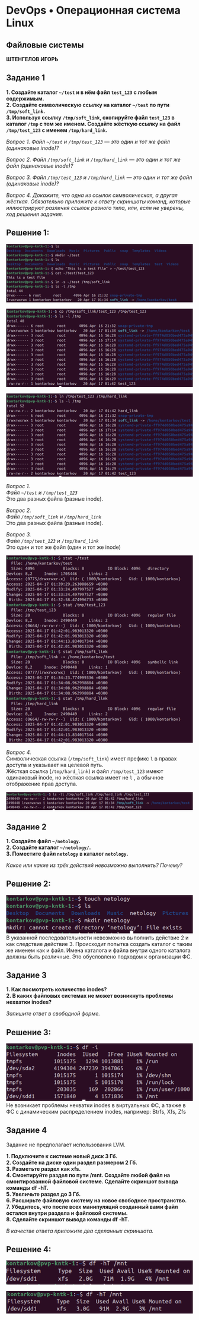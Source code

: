# DevOps • Операционная система Linux
## Файловые системы
__ШТЕНГЕЛОВ ИГОРЬ__

## Задание 1
__1. Создайте каталог `~/test` и в нём файл `test_123` с любым содержимым.__  
__2. Создайте символическую ссылку на каталог `~/test` по пути `/tmp/soft_link`.__   
__3. Используя ссылку `/tmp/soft_link`, скопируйте файл `test_123` в каталог `/tmp` с тем же именем. Создайте жёсткую ссылку на файл `/tmp/test_123` с именем `/tmp/hard_link`.__  

_Вопрос 1. Файл `~/test` и `/tmp/test_123` — это один и тот же файл (одинаковые inode)?_  

_Вопрос 2. Файл `/tmp/soft_link` и `/tmp/hard_link` — это один и тот же файл (одинаковые inode)?_  

_Вопрос 3. Файл `/tmp/test_123` и `/tmp/hard_link` — это один и тот же файл (одинаковые inode)?_  

_Вопрос 4. Докажите, что одна из ссылок символическая, а другая жёсткая. Обязательно приложите к ответу скриншоты команд, которые иллюстрируют различия ссылок разного типа, или, если не уверены, ход решения задания._  


## Решение 1:

![1](./images/3_1.png)  

![2](./images/3_2.png)   

![3](./images/3_3.png)  

_Вопрос 1._  
_Файл `~/test` и `/tmp/test_123`_  
Это два разных файла (разные inode).

_Вопрос 2._  
_Файл `/tmp/soft_link` и `/tmp/hard_link`_  
Это два разных файла (разные inode).  

_Вопрос 3._  
_Файл `/tmp/test_123` и `/tmp/hard_link`_  
Это один и тот же файл (один и тот же inode)

![4](./images/3_4.png)  

_Вопрос 4._  
Символическая ссылка (`/tmp/soft_link`) имеет префикс `l` в правах доступа и указывает на целевой путь.  
Жёсткая ссылка (`/tmp/hard_link`) и файл `/tmp/test_123` имеют одинаковый inode, но жёсткая ссылка имеет не `l`  , а обычное отображение прав доступа.  

![5](./images/3_5.png)  

## Задание 2
__1. Создайте файл `~/netology`.__  
__2. Создайте каталог `~/netology/`.__  
__3. Поместите файл `netology` в каталог `netology`.__  

_Какое или какие из трёх действий невозможно выполнить? Почему?_  

## Решение 2:

![6](./images/3_6.png)  
В указанной последовательности невозможно выполнить действие 2 и как следствие действие 3.
Происходит попытка создать каталог с таким же именем как и файл. Имена каталога и файла внутри одного каталога должны быть различные. Это обусловлено подходом к организации ФС.

## Задание 3
__1. Как посмотреть количество inodes?__  
__2. В каких файловых системах не может возникнуть проблемы нехватки inodes?__ 

_Запишите ответ в свободной форме._  

## Решение 3:

![7](./images/3_7.png)  
Не возникает проблемы нехватки inodes в виртуальных ФС, а также в ФС с динамическим распределением inodes, например: Btrfs, Xfs, Zfs


## Задание 4
Задание не предполагает использования LVM.

__1. Подключите к системе новый диск 3 Гб.__  
__2. Создайте на диске один раздел размером 2 Гб.__  
__3. Разметьте раздел как xfs.__  
__4. Смонтируйте раздел по пути /mnt. Создайте любой файл на смонтированной файловой системе. Сделайте скриншот вывода команды df -hT.__  
__5. Увеличьте раздел до 3 Гб.__  
__6. Расширьте файловую систему на новое свободное пространство.__  
__7. Убедитесь, что после всех манипуляций созданный вами файл остался внутри раздела и файловой системы.__  
__8. Сделайте скриншот вывода команды df -hT.__  

_В качестве ответа приложите два сделанных скриншота._  

## Решение 4:

![10](./images/3_10.png)  

![11](./images/3_11.png)  

